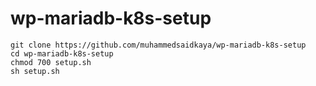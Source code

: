 # wp-mariadb-k8s-setup

```
git clone https://github.com/muhammedsaidkaya/wp-mariadb-k8s-setup
cd wp-mariadb-k8s-setup
chmod 700 setup.sh
sh setup.sh
```

